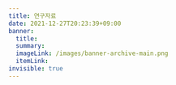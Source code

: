 ```yaml
---
title: 연구자료
date: 2021-12-27T20:23:39+09:00
banner:
  title:
  summary:
  imageLink: /images/banner-archive-main.png
  itemLink:
invisible: true  
---
```

